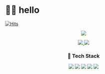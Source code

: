 # 🙋‍♂️ hello

[![Hits](https://hits.seeyoufarm.com/api/count/incr/badge.svg?url=https%3A%2F%2Fgithub.com%2Fss-hoon&count_bg=%2379C83D&title_bg=%23555555&icon=&icon_color=%23E7E7E7&title=hits&edge_flat=false)](https://hits.seeyoufarm.com)


<p align='center'>
  <a href="https://github.com/ss-hoon/github-readme-stats">
    <img src="https://github-readme-stats.vercel.app/api?username=ss-hoon&hide=issues&show_icons=true&theme=graywhite"/>
  </a>
</p>

<p align='center'>
  <a href="https://github.com/anuraghazra/github-readme-stats">
    <img src="https://github-readme-stats.vercel.app/api/top-langs/?username=ss-hoon&layout=compact"/>
  </a>
  <a href="https://solved.ac/lshoon1128">
    <img src="http://mazassumnida.wtf/api/generate_badge?boj=lshoon1128"/>
  </a>
</p>

<h3 align="center"> 🔎 Tech Stack </h3>
 
<p align="center">
  <img src="https://img.shields.io/badge/Java-007396?style=flat-square&logo=Java&logoColor=white"/></a>
  <img src="https://img.shields.io/badge/Spring-6DB33F?style=flat-square&logo=Spring&logoColor=white"/></a>
  <img src="https://img.shields.io/badge/vuejs-%2335495e.svg?style=flat-square&logo=vue-dot-js&logoColor=%234FC08D"/>
  <img src="https://img.shields.io/badge/JavaScript-F7DF1E?style=flat-square&logo=JavaScript&logoColor=white"/></a>
  <img src="https://img.shields.io/badge/MySQL-1498F0?style=flat-square&logo=MySQL&logoColor=white"/></a>
</p>
